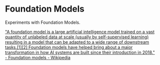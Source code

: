 # Foundation Models
Experiments with Foundation Models.

["A foundation model is a large artificial intelligence model trained on a vast quantity of unlabeled data at scale (usually by self-supervised learning) resulting in a model that can be adapted to a wide range of downstream tasks.[1][2] Foundation models have helped bring about a major transformation in how AI systems are built since their introduction in 2018." - Foundation models - Wikipedia](https://en.wikipedia.org/wiki/Foundation_models)
